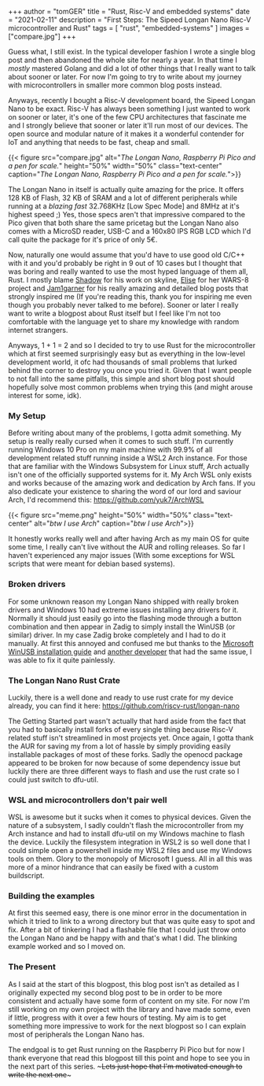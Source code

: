 +++
author = "tomGER"
title = "Rust, Risc-V and embedded systems"
date = "2021-02-11"
description = "First Steps: The Sipeed Longan Nano Risc-V microcontroller and Rust"
tags = [
    "rust",
    "embedded-systems"
]
images = ["compare.jpg"]
+++

Guess what, I still exist. In the typical developer fashion I wrote a single blog post and then abandoned the whole site for nearly a year. In that time I *mostly* mastered Golang and did a lot of other things that I really want to talk about sooner or later. For now I'm going to try to write about my journey with microcontrollers in smaller more common blog posts instead.

Anyways, recently I bought a Risc-V development board, the Sipeed Longan Nano to be exact. Risc-V has always been something I just wanted to work on sooner or later, it's one of the few CPU architectures that fascinate me and I strongly believe that sooner or later it'll run most of our devices. The open source and modular nature of it makes it a wonderful contender for IoT and anything that needs to be fast, cheap and small.

{{< figure src="compare.jpg" alt="*The Longan Nano, Raspberry Pi Pico and a pen for scale.*" height="50%" width="50%" class="text-center" caption="*The Longan Nano, Raspberry Pi Pico and a pen for scale.*">}}

The Longan Nano in itself is actually quite amazing for the price. It offers 128 KB of Flash, 32 KB of SRAM and a lot of different peripherals while running at a *blazing fast* 32.768KHz [Low Spec Mode] and 8MHz at it's highest speed ;) Yes, those specs aren't that impressive compared to the Pico given that both share the same pricetag but the Longan Nano also comes with a MicroSD reader, USB-C and a 160x80 IPS RGB LCD which I'd call quite the package for it's price of only 5€.

Now, naturally one would assume that you'd have to use good old C/C++ with it and you'd probably be right in 9 out of 10 cases but I thought that was boring and really wanted to use the most hyped language of them all, Rust. I mostly blame [Shadow](https://github.com/shadowninja108) for his work on skyline, [Elise](https://github.com/EliseZeroTwo) for her WARS-8 project and [Jam1garner](https://github.com/jam1garner) for his really amazing and detailed blog posts that strongly inspired me (If you're reading this, thank you for inspiring me even though you probably never talked to me before). 
Sooner or later I really want to write a blogpost about Rust itself but I feel like I'm not too comfortable with the language yet to share my knowledge with random internet strangers.

Anyways, 1 + 1 = 2 and so I decided to try to use Rust for the microcontroller which at first seemed surprisingly easy but as everything in the low-level development world, it ofc had thousands of small problems that lurked behind the corner to destroy you once you tried it. Given that I want people to not fall into the same pitfalls, this simple and short blog post should hopefully solve most common problems when trying this (and might arouse interest for some, idk).

### My Setup

Before writing about many of the problems, I gotta admit something. My setup is really really cursed when it comes to such stuff.
I'm currently running Windows 10 Pro on my main machine with 99.9% of all development related stuff running inside a WSL2 Arch instance. For those that are familiar with the Windows Subsystem for Linux stuff, Arch actually isn't one of the officially supported systems for it. My Arch WSL only exists and works because of the amazing work and dedication by Arch fans. If you also dedicate your existence to sharing the word of our lord and saviour Arch, I'd recommend this: https://github.com/yuk7/ArchWSL

{{< figure src="meme.png" height="50%" width="50%" class="text-center" alt="*btw I use Arch*" caption="*btw I use Arch*">}}

It honestly works really well and after having Arch as my main OS for quite some time, I really can't live without the AUR and rolling releases. So far I haven't experienced any major issues (With some exceptions for WSL scripts that were meant for debian based systems).

### Broken drivers

For some unknown reason my Longan Nano shipped with really broken drivers and Windows 10 had extreme issues installing any drivers for it. Normally it should just easily go into the flashing mode through a button combination and then appear in Zadig to simply install the WinUSB (or similar) driver. 
In my case Zadig broke completely and I had to do it manually. At first this annoyed and confused me but thanks to the [Microsoft WinUSB installation guide](https://docs.microsoft.com/en-us/windows-hardware/drivers/usbcon/winusb-installation) and [another developer](https://ribesjordi.wordpress.com/2020/04/10/setting-up-the-pio-ide-for-sipeed-longan-nano-in-windows-10/) that had the same issue, I was able to fix it quite painlessly. 

### The Longan Nano Rust Crate

Luckily, there is a well done and ready to use rust crate for my device already, you can find it here: https://github.com/riscv-rust/longan-nano

The Getting Started part wasn't actually that hard aside from the fact that you had to basically install forks of every single thing because Risc-V related stuff isn't streamlined in most projects yet. 
Once again, I gotta thank the AUR for saving my from a lot of hassle by simply providing easily installable packages of most of these forks. Sadly the openocd package appeared to be broken for now because of some dependency issue but luckily there are three different ways to flash and use the rust crate so I could just switch to dfu-util.

### WSL and microcontrollers don't pair well

WSL is awesome but it sucks when it comes to physical devices. Given the nature of a subsystem, I sadly couldn't flash the microcontroller from my Arch instance and had to install dfu-util on my Windows machine to flash the device. Luckily the filesystem integration in WSL2 is so well done that I could simple open a powershell inside my WSL2 files and use my Windows tools on them. Glory to the monopoly of Microsoft I guess. All in all this was more of a minor hindrance that can easily be fixed with a custom buildscript.

### Building the examples

At first this seemed easy, there is one minor error in the documentation in which it tried to link to a wrong directory but that was quite easy to spot and fix. After a bit of tinkering I had a flashable file that I could just throw onto the Longan Nano and be happy with and that's what I did. The blinking example worked and so I moved on.

### The Present

As I said at the start of this blogpost, this blog post isn't as detailed as I originally expected my second blog post to be in order to be more consistent and actually have some form of content on my site. For now I'm still working on my own project with the library and have made some, even if little, progress with it over a few hours of testing. My aim is to get something more impressive to work for the next blogpost so I can explain most of peripherals the Longan Nano has.

The endgoal is to get Rust running on the Raspberry Pi Pico but for now I thank everyone that read this blogpost till this point and hope to see you in the next part of this series. ~~~Lets just hope that I'm motivated enough to write the next one~~~